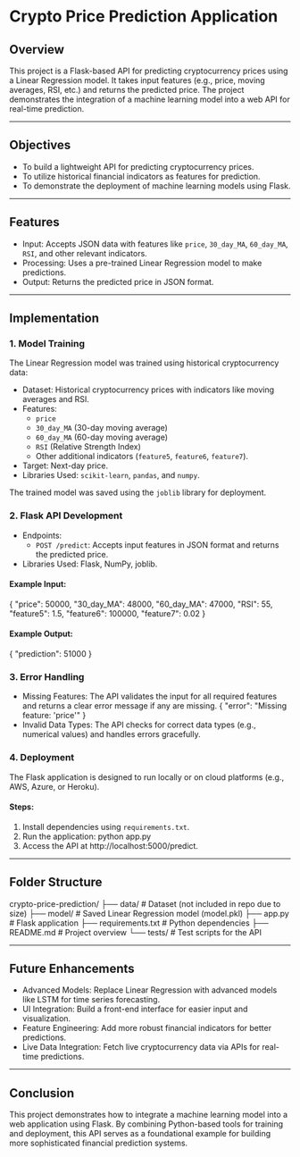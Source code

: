 # Crypto Price Prediction Application

## Overview
This project is a Flask-based API for predicting cryptocurrency prices using a Linear Regression model. It takes input features (e.g., price, moving averages, RSI, etc.) and returns the predicted price. The project demonstrates the integration of a machine learning model into a web API for real-time prediction.

---

## Objectives
- To build a lightweight API for predicting cryptocurrency prices.
- To utilize historical financial indicators as features for prediction.
- To demonstrate the deployment of machine learning models using Flask.

---

## Features
- Input: Accepts JSON data with features like `price`, `30_day_MA`, `60_day_MA`, `RSI`, and other relevant indicators.
- Processing: Uses a pre-trained Linear Regression model to make predictions.
- Output: Returns the predicted price in JSON format.

---

## Implementation

### 1. Model Training
The Linear Regression model was trained using historical cryptocurrency data:
- Dataset: Historical cryptocurrency prices with indicators like moving averages and RSI.
- Features:
  - `price`
  - `30_day_MA` (30-day moving average)
  - `60_day_MA` (60-day moving average)
  - `RSI` (Relative Strength Index)
  - Other additional indicators (`feature5`, `feature6`, `feature7`).
- Target: Next-day price.
- Libraries Used: `scikit-learn`, `pandas`, and `numpy`.

The trained model was saved using the `joblib` library for deployment.

### 2. Flask API Development
- Endpoints:
  - `POST /predict`: Accepts input features in JSON format and returns the predicted price.
- Libraries Used: Flask, NumPy, joblib.

#### Example Input:
{
  "price": 50000,
  "30_day_MA": 48000,
  "60_day_MA": 47000,
  "RSI": 55,
  "feature5": 1.5,
  "feature6": 100000,
  "feature7": 0.02
}

#### Example Output:
{
  "prediction": 51000
}

### 3. Error Handling
- Missing Features: The API validates the input for all required features and returns a clear error message if any are missing.
  {
    "error": "Missing feature: 'price'"
  }
- Invalid Data Types: The API checks for correct data types (e.g., numerical values) and handles errors gracefully.

### 4. Deployment
The Flask application is designed to run locally or on cloud platforms (e.g., AWS, Azure, or Heroku).

#### Steps:
1. Install dependencies using `requirements.txt`.
2. Run the application:
   python app.py
3. Access the API at http://localhost:5000/predict.

---

## Folder Structure
crypto-price-prediction/
├── data/                 # Dataset (not included in repo due to size)
├── model/                # Saved Linear Regression model (model.pkl)
├── app.py                # Flask application
├── requirements.txt      # Python dependencies
├── README.md             # Project overview
└── tests/                # Test scripts for the API

---

## Future Enhancements
- Advanced Models: Replace Linear Regression with advanced models like LSTM for time series forecasting.
- UI Integration: Build a front-end interface for easier input and visualization.
- Feature Engineering: Add more robust financial indicators for better predictions.
- Live Data Integration: Fetch live cryptocurrency data via APIs for real-time predictions.

---

## Conclusion
This project demonstrates how to integrate a machine learning model into a web application using Flask. By combining Python-based tools for training and deployment, this API serves as a foundational example for building more sophisticated financial prediction systems.
